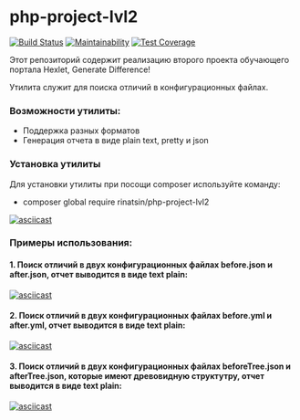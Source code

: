 # php-project-lvl2

[![Build Status](https://travis-ci.com/Rinatsin/php-project-lvl2.svg?branch=master)](https://travis-ci.com/Rinatsin/php-project-lvl2)
[![Maintainability](https://api.codeclimate.com/v1/badges/41efcf3e315d5abdd2a8/maintainability)](https://codeclimate.com/github/Rinatsin/php-project-lvl2/maintainability)
[![Test Coverage](https://api.codeclimate.com/v1/badges/41efcf3e315d5abdd2a8/test_coverage)](https://codeclimate.com/github/Rinatsin/php-project-lvl2/test_coverage)

Этот репозиторий содержит реализацию второго проекта обучающего портала Hexlet, Generate Difference!

Утилита служит для поиска отличий в конфигурационных файлах.

### Возможности утилиты:

* Поддержка разных форматов
* Генерация отчета в виде plain text, pretty и json

### Установка утилиты

Для установки утилиты при посощи composer используйте команду:

* composer global require rinatsin/php-project-lvl2

[![asciicast](https://asciinema.org/a/hIRg22BVHVXyZUQ62bHVKsbdW.svg)](https://asciinema.org/a/hIRg22BVHVXyZUQ62bHVKsbdW)

### Примеры использования:

#### 1. Поиск отличий  в двух конфигурационных файлах before.json и after.json, отчет выводится в виде text plain:

[![asciicast](https://asciinema.org/a/Sc17mxWwkkEsxsbmkaWcjcAb9.svg)](https://asciinema.org/a/Sc17mxWwkkEsxsbmkaWcjcAb9)

#### 2. Поиск отличий  в двух конфигурационных файлах before.yml и after.yml, отчет выводится в виде text plain:

[![asciicast](https://asciinema.org/a/eFQf7yPp91PJFo2DElLyaVE5w.svg)](https://asciinema.org/a/eFQf7yPp91PJFo2DElLyaVE5w)

#### 3. Поиск отличий  в двух конфигурационных файлах beforeTree.json и afterTree.json, которые имеют древовидную структутру, отчет выводится в виде text plain:

[![asciicast](https://asciinema.org/a/XrTH1MvR9kLtw8zeN9QgJXtpI.svg)](https://asciinema.org/a/XrTH1MvR9kLtw8zeN9QgJXtpI)